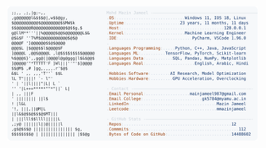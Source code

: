 <picture>
  <source srcset="https://raw.githubusercontent.com/mmazinjameel/mmazinjameel/main/dark_mode.svg?v=1760638518" media="(prefers-color-scheme: dark)">
  <img src="https://raw.githubusercontent.com/mmazinjameel/mmazinjameel/main/light_mode.svg?v=1760638518">
</picture>

